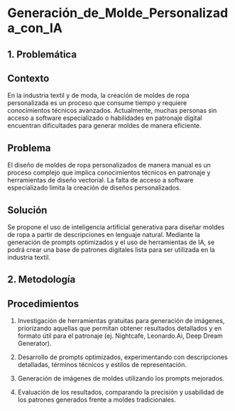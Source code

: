 # Generación_de_Molde_Personalizada_con_IA
## 1. Problemática

## Contexto

En la industria textil y de moda, la creación de moldes de ropa personalizada es un proceso que consume tiempo y requiere conocimientos técnicos avanzados. Actualmente, muchas personas sin acceso a software especializado o habilidades en patronaje digital encuentran dificultades para generar moldes de manera eficiente.

## Problema

El diseño de moldes de ropa personalizados de manera manual es un proceso complejo que implica conocimientos técnicos en patronaje y herramientas de diseño vectorial. La falta de acceso a software especializado limita la creación de diseños personalizados.

## Solución

Se propone el uso de inteligencia artificial generativa para diseñar moldes de ropa a partir de descripciones en lenguaje natural. Mediante la generación de prompts optimizados y el uso de herramientas de IA, se podrá crear una base de patrones digitales lista para ser utilizada en la industria textil.

## 2. Metodología

## Procedimientos

1. Investigación de herramientas gratuitas para generación de imágenes, priorizando aquellas que permitan obtener resultados detallados y en formato útil para el patronaje (ej. Nightcafe, Leonardo.Ai, Deep Dream Generator).

2. Desarrollo de prompts optimizados, experimentando con descripciones detalladas, términos técnicos y estilos de representación.

3. Generación de imágenes de moldes utilizando los prompts mejorados.

4. Evaluación de los resultados, comparando la precisión y usabilidad de los patrones generados frente a moldes tradicionales.
